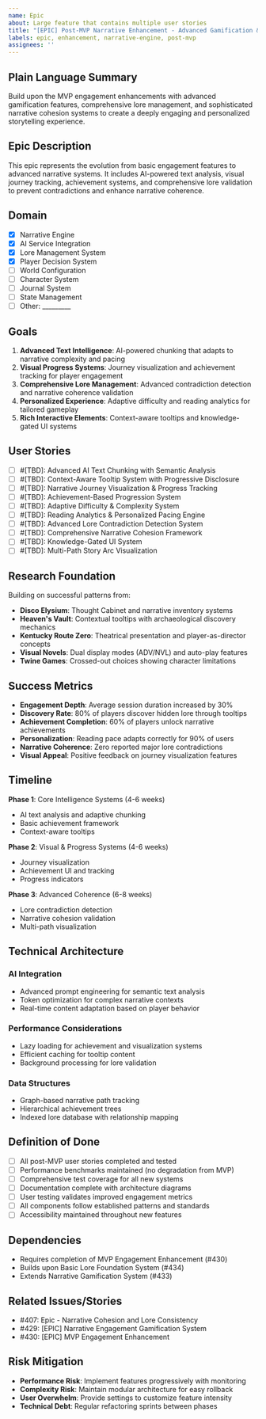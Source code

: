 ```yaml
---
name: Epic
about: Large feature that contains multiple user stories
title: "[EPIC] Post-MVP Narrative Enhancement - Advanced Gamification & Cohesion Systems"
labels: epic, enhancement, narrative-engine, post-mvp
assignees: ''
---
```


## Plain Language Summary
Build upon the MVP engagement enhancements with advanced gamification features, comprehensive lore management, and sophisticated narrative cohesion systems to create a deeply engaging and personalized storytelling experience.

## Epic Description
This epic represents the evolution from basic engagement features to advanced narrative systems. It includes AI-powered text analysis, visual journey tracking, achievement systems, and comprehensive lore validation to prevent contradictions and enhance narrative coherence.

## Domain
- [x] Narrative Engine
- [x] AI Service Integration
- [x] Lore Management System
- [x] Player Decision System
- [ ] World Configuration
- [ ] Character System
- [ ] Journal System
- [ ] State Management
- [ ] Other: _________

## Goals
1. **Advanced Text Intelligence**: AI-powered chunking that adapts to narrative complexity and pacing
2. **Visual Progress Systems**: Journey visualization and achievement tracking for player engagement
3. **Comprehensive Lore Management**: Advanced contradiction detection and narrative coherence validation
4. **Personalized Experience**: Adaptive difficulty and reading analytics for tailored gameplay
5. **Rich Interactive Elements**: Context-aware tooltips and knowledge-gated UI systems

## User Stories
- [ ] #[TBD]: Advanced AI Text Chunking with Semantic Analysis
- [ ] #[TBD]: Context-Aware Tooltip System with Progressive Disclosure
- [ ] #[TBD]: Narrative Journey Visualization & Progress Tracking
- [ ] #[TBD]: Achievement-Based Progression System
- [ ] #[TBD]: Adaptive Difficulty & Complexity System
- [ ] #[TBD]: Reading Analytics & Personalized Pacing Engine
- [ ] #[TBD]: Advanced Lore Contradiction Detection System
- [ ] #[TBD]: Comprehensive Narrative Cohesion Framework
- [ ] #[TBD]: Knowledge-Gated UI System
- [ ] #[TBD]: Multi-Path Story Arc Visualization

## Research Foundation
Building on successful patterns from:
- **Disco Elysium**: Thought Cabinet and narrative inventory systems
- **Heaven's Vault**: Contextual tooltips with archaeological discovery mechanics
- **Kentucky Route Zero**: Theatrical presentation and player-as-director concepts
- **Visual Novels**: Dual display modes (ADV/NVL) and auto-play features
- **Twine Games**: Crossed-out choices showing character limitations

## Success Metrics
- **Engagement Depth**: Average session duration increased by 30%
- **Discovery Rate**: 80% of players discover hidden lore through tooltips
- **Achievement Completion**: 60% of players unlock narrative achievements
- **Personalization**: Reading pace adapts correctly for 90% of users
- **Narrative Coherence**: Zero reported major lore contradictions
- **Visual Appeal**: Positive feedback on journey visualization features

## Timeline
**Phase 1**: Core Intelligence Systems (4-6 weeks)
- AI text analysis and adaptive chunking
- Basic achievement framework
- Context-aware tooltips

**Phase 2**: Visual & Progress Systems (4-6 weeks)
- Journey visualization
- Achievement UI and tracking
- Progress indicators

**Phase 3**: Advanced Coherence (6-8 weeks)
- Lore contradiction detection
- Narrative cohesion validation
- Multi-path visualization

## Technical Architecture
### AI Integration
- Advanced prompt engineering for semantic text analysis
- Token optimization for complex narrative contexts
- Real-time content adaptation based on player behavior

### Performance Considerations
- Lazy loading for achievement and visualization systems
- Efficient caching for tooltip content
- Background processing for lore validation

### Data Structures
- Graph-based narrative path tracking
- Hierarchical achievement trees
- Indexed lore database with relationship mapping

## Definition of Done
- [ ] All post-MVP user stories completed and tested
- [ ] Performance benchmarks maintained (no degradation from MVP)
- [ ] Comprehensive test coverage for all new systems
- [ ] Documentation complete with architecture diagrams
- [ ] User testing validates improved engagement metrics
- [ ] All components follow established patterns and standards
- [ ] Accessibility maintained throughout new features

## Dependencies
- Requires completion of MVP Engagement Enhancement (#430)
- Builds upon Basic Lore Foundation System (#434)
- Extends Narrative Gamification System (#433)

## Related Issues/Stories
- #407: Epic - Narrative Cohesion and Lore Consistency
- #429: [EPIC] Narrative Engagement Gamification System
- #430: [EPIC] MVP Engagement Enhancement

## Risk Mitigation
- **Performance Risk**: Implement features progressively with monitoring
- **Complexity Risk**: Maintain modular architecture for easy rollback
- **User Overwhelm**: Provide settings to customize feature intensity
- **Technical Debt**: Regular refactoring sprints between phases